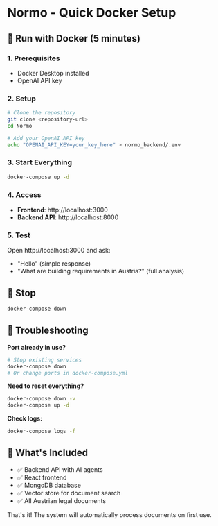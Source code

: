 # Normo - Quick Docker Setup

## 🚀 Run with Docker (5 minutes)

### 1. Prerequisites
- Docker Desktop installed
- OpenAI API key

### 2. Setup
```bash
# Clone the repository
git clone <repository-url>
cd Normo

# Add your OpenAI API key
echo "OPENAI_API_KEY=your_key_here" > normo_backend/.env
```

### 3. Start Everything
```bash
docker-compose up -d
```

### 4. Access
- **Frontend**: http://localhost:3000
- **Backend API**: http://localhost:8000

### 5. Test
Open http://localhost:3000 and ask:
- "Hello" (simple response)
- "What are building requirements in Austria?" (full analysis)

## 🛑 Stop
```bash
docker-compose down
```

## 🔧 Troubleshooting

**Port already in use?**
```bash
# Stop existing services
docker-compose down
# Or change ports in docker-compose.yml
```

**Need to reset everything?**
```bash
docker-compose down -v
docker-compose up -d
```

**Check logs:**
```bash
docker-compose logs -f
```

## 📁 What's Included
- ✅ Backend API with AI agents
- ✅ React frontend
- ✅ MongoDB database
- ✅ Vector store for document search
- ✅ All Austrian legal documents

That's it! The system will automatically process documents on first use.